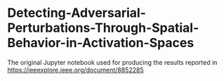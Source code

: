 # Detecting-Adversarial-Perturbations-Through-Spatial-Behavior-in-Activation-Spaces
The original Jupyter notebook used for producing the results reported in https://ieeexplore.ieee.org/document/8852285
